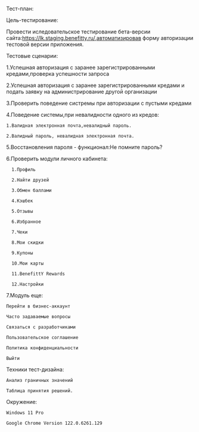 Тест-план:

Цель-тестирование:

Провести иследовательское тестирование бета-версии сайта:https://lk.staging.benefitty.ru/,автоматизировав форму авторизации тестовой версии приложения.

Тестовые сценарии:

1.Успешная авторизация с заранее зарегистрированными кредами,проверка успешности запроса

2.Успешная авторизация с заранее зарегистрированными кредами и подать заявку на администрирование другой организации

3.Проверить поведение систремы при авторизации с пустыми кредами

4.Поведение системы,при невалидности одного из кредов:

    1.Валидная электронная почта,невалидный пароль.
  
    2.Валидный пароль, невалидная электронная почта.
  
5.Восстановления пароля - функционал:Не помните пароль?

6.Проверить модули личного кабинета:

      1.Профиль
  
      2.Найти друзей
  
      3.Обмен баллами
  
      4.Кэшбек
  
      5.Отзывы
  
      6.Избранное
  
      7.Чеки
  
      8.Мои скидки
  
      9.Купоны
  
      10.Мои карты
  
      11.BenefittY Rewards
  
      12.Настройки
  
  
7.Модуль еще:

    Перейти в бизнес-аккаунт

    Часто задаваемые вопросы

    Связаться с разработчиками

    Пользовательское соглашение

    Политика конфиденциальности

    Выйти


Teхники тест-дизайна:

    Анализ граничных значений

    Таблица принятия решений.


Окружение:

    Windows 11 Pro

    Google Chrome Version 122.0.6261.129

